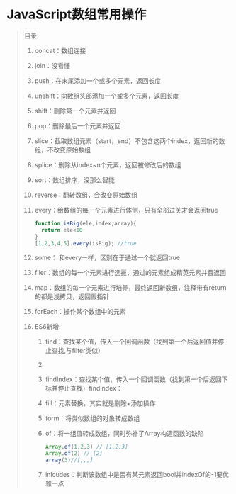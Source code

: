 # JavaScript数组常用操作

> 目录
>
> 1. concat：数组连接
>
> 2. join：没看懂
>
> 3. push：在末尾添加一个或多个元素，返回长度
>
> 4. unshift：向数组头部添加一个或多个元素，返回长度
>
> 5. shift：删除第一个元素并返回
>
> 6. pop：删除最后一个元素并返回
>
> 7. slice：截取数组元素（start，end）不包含这两个index，返回新的数组，不改变原始数组
>
> 8. splice：删除从index~n个元素，返回被修改后的数组
>
> 9. sort：数组排序，没那么智能
>
> 10. reverse：翻转数组，会改变原始数组
>
> 11. every：给数组的每一个元素进行体侧，只有全部过关才会返回true
>
>     ```javascript
>     function isBig(ele,index,array){
>     	return ele<10
>     }
>     [1,2,3,4,5].every(isBig); //true
>     ```
>
> 12. some： 和every一样，区别在于通过一个就返回true
>
> 13. filer：数组的每一个元素进行选拔，通过的元素组成精英元素并且返回
>
> 14. map：数组的每一个元素进行培养，最终返回新数组，注释带有return的都是浅拷贝，返回假指针
>
> 15. forEach：操作某个数组中的元素
>
> 16. ES6新增:
>
>     1. find：查找某个值，传入一个回调函数（找到第一个后返回值并停止查找,与filter类似）
>
>     2. 
>
>     3. findIndex：查找某个值，传入一个回调函数（找到第一个后返回下标并停止查找）findIndex：
>
>     4. fill：元素替换，其实就是删除+添加操作
>
>     5. form：将类似数组的对象转成数组
>
>     6. of：将一组值转成数组，同时弥补了Array构造函数的缺陷
>     
>        ```javascript
>        Array.of(1,2,3) // [1,2,3]
>        Array.of(2) // [2]
>        array(3)//[,,,] 
>        ```
>     
>     7. inlcudes：判断该数组中是否有某元素返回bool并indexOf的-1要优雅一点


